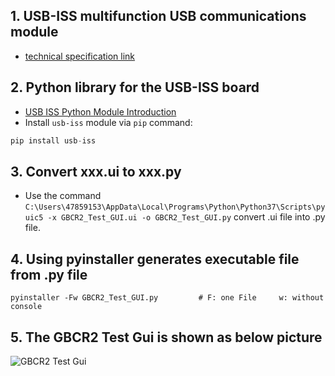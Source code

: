 ## 1. USB-ISS multifunction USB communications module
  - [technical specification link](https://www.robot-electronics.co.uk/htm/usb_iss_tech.htm)
## 2. Python library for the USB-ISS board
  - [USB ISS Python Module Introduction](https://usb-iss.readthedocs.io/en/latest/)
  - Install `usb-iss` module via `pip` command:
  ```python
  pip install usb-iss
  ```
## 3. Convert xxx.ui to xxx.py
  - Use the command `C:\Users\47859153\AppData\Local\Programs\Python\Python37\Scripts\pyuic5 -x GBCR2_Test_GUI.ui -o GBCR2_Test_GUI.py` convert .ui file into .py file.
## 4. Using pyinstaller generates executable file from .py file
```
pyinstaller -Fw GBCR2_Test_GUI.py         # F: one File     w: without console
```
## 5. The GBCR2 Test Gui is shown as below picture
![GBCR2 Test Gui](https://github.com/weizhangccnu/GBCR2_Test/blob/master/Img/GBCR2_Gui_V2_Screenshot.png)
